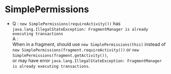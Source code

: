 # SimplePermissions

- Q : `new SimplePermissions(requireActivity())` has `java.lang.IllegalStateException: FragmentManager is already executing transactions`  
  A :  
  When in a fragment, should use `new SimplePermissions(this)` instead of `new SimplePermissions(fragment.requireActivity())` or `new SimplePermissions(fragment.getActivity())`,  
  or may have error `java.lang.IllegalStateException: FragmentManager is already executing transactions`.
